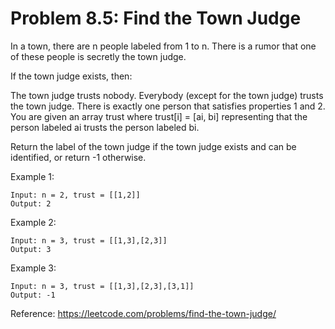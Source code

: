 # Problem 8.5: Find the Town Judge

In a town, there are n people labeled from 1 to n. 
There is a rumor that one of these people is secretly the town judge.

If the town judge exists, then:

The town judge trusts nobody.
Everybody (except for the town judge) trusts the town judge.
There is exactly one person that satisfies properties 1 and 2.
You are given an array trust where trust[i] = [ai, bi] representing that the person labeled ai trusts the person labeled bi.

Return the label of the town judge if the town judge exists and can be identified, or return -1 otherwise.

Example 1:
 
```
Input: n = 2, trust = [[1,2]]
Output: 2

```

Example 2:
 
```
Input: n = 3, trust = [[1,3],[2,3]]
Output: 3

```

Example 3:
 
```
Input: n = 3, trust = [[1,3],[2,3],[3,1]]
Output: -1

```

Reference: https://leetcode.com/problems/find-the-town-judge/

